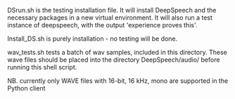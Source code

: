 DSrun.sh is the testing installation file.  It will install DeepSpeech and the necessary packages in a new virtual environment.  It will also run a test instance of deepspeech, with the output 'experience proves this'.

Install_DS.sh is purely installation - no testing will be done.

wav_tests.sh tests a batch of wav samples, included in this directory.  These wave files should be placed into the directory DeepSpeech/audio/ before running this shell script.

NB. currently only WAVE files with 16-bit, 16 kHz, mono are supported in the Python client